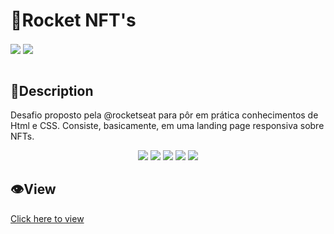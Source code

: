 # 🌟Rocket NFT's
<!-- Badges to the projects  -->
<!--  Link: https://dev.to/envoy_/150-badges-for-github-pnk -->
<div>
<img src="https://img.shields.io/badge/HTML-239120?style=for-the-badge&logo=html5&logoColor=white" align="center"/>
<img src="https://img.shields.io/badge/CSS-239120?&style=for-the-badge&logo=css3&logoColor=white" align="center"/> 
</div>
<br/>

## 📝Description
Desafio proposto pela @rocketseat para pôr em prática conhecimentos de Html e CSS.
Consiste, basicamente, em uma landing page responsiva sobre NFTs.
                                                                                                              
<!-- Imagens/Ilustração do projeto -->
<div align="center">
  <img src="https://user-images.githubusercontent.com/88737351/157126964-0616aada-dacd-44d7-994d-5a23f3b153b9.png"/>
  <img src="https://user-images.githubusercontent.com/88737351/157127082-8c68b0cc-f4d4-48c5-ae02-04aaa9491100.png"/>
  <img src="https://user-images.githubusercontent.com/88737351/157127161-a286bfb6-085d-41ff-8db8-ebe9d1e1c979.png"/>
  <img src="https://user-images.githubusercontent.com/88737351/157127215-b9d4f024-10aa-4617-994c-bfe9cc1b8f40.png"/>
  <img src="https://user-images.githubusercontent.com/88737351/157127289-73ca6c1f-f00c-4b77-b947-b632a76d93eb.png"/>
</div>                                                                                                             

## 👁️View
<a href="https://caiquedebrito.github.io/rocket-nfts/">Click here to view</a>
